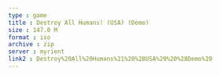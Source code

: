 ```yaml
---
type : game
title : Destroy All Humans! (USA) (Demo)
size : 147.0 M
format : iso
archive : zip
server : myrient
link2 : Destroy%20All%20Humans%21%20%28USA%29%20%28Demo%29
---
```

